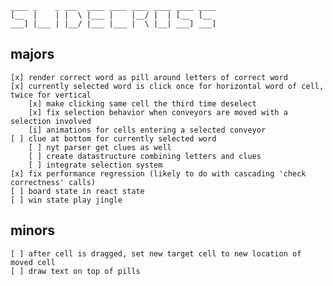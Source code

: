 
```
____ _    _ ___  ____ ____ ____ ____ ____ ____ 
[__  |    | |  \ |___ |    |__/ |  | [__  [__  
___] |___ | |__/ |___ |___ |  \ |__| ___] ___] 
```

## majors

    [x] render correct word as pill around letters of correct word
    [x] currently selected word is click once for horizontal word of cell, twice for vertical
        [x] make clicking same cell the third time deselect
        [x] fix selection behavior when conveyors are moved with a selection involved
        [i] animations for cells entering a selected conveyor
    [ ] clue at bottom for currently selected word
        [ ] nyt parser get clues as well
        [ ] create datastructure combining letters and clues
        [ ] integrate selection system 
    [x] fix performance regression (likely to do with cascading 'check correctness' calls)
    [ ] board state in react state
    [ ] win state play jingle


## minors
    [ ] after cell is dragged, set new target cell to new location of moved cell
    [ ] draw text on top of pills


